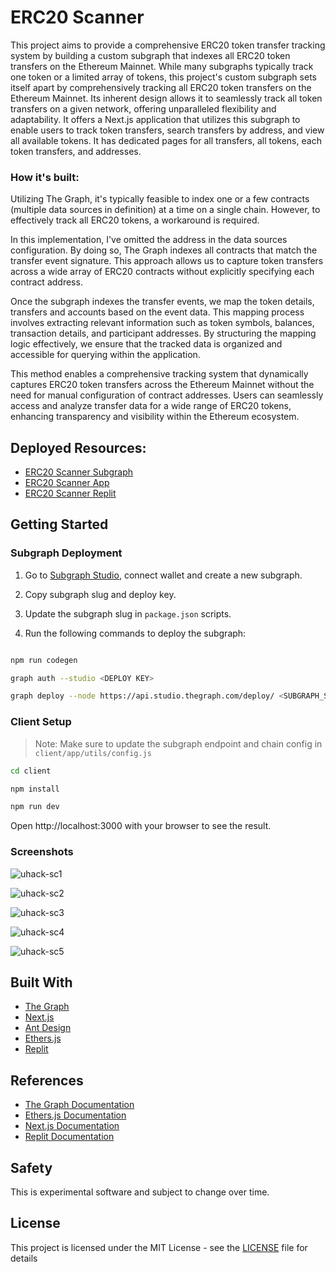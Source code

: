 # ERC20 Scanner

This project aims to provide a comprehensive ERC20 token transfer tracking system by building a custom subgraph that indexes all ERC20 token transfers on the Ethereum Mainnet. While many subgraphs typically track one token or a limited array of tokens, this project's custom subgraph sets itself apart by comprehensively tracking all ERC20 token transfers on the Ethereum Mainnet. Its inherent design allows it to seamlessly track all token transfers on a given network, offering unparalleled flexibility and adaptability. It offers a Next.js application that utilizes this subgraph to enable users to track token transfers, search transfers by address, and view all available tokens. It has dedicated pages for all transfers, all tokens, each token transfers, and addresses.

### How it's built:

Utilizing The Graph, it's typically feasible to index one or a few contracts (multiple data sources in definition) at a time on a single chain. However, to effectively track all ERC20 tokens, a workaround is required.

In this implementation, I've omitted the address in the data sources configuration. By doing so, The Graph indexes all contracts that match the transfer event signature. This approach allows us to capture token transfers across a wide array of ERC20 contracts without explicitly specifying each contract address.

Once the subgraph indexes the transfer events, we map the token details, transfers and accounts based on the event data. This mapping process involves extracting relevant information such as token symbols, balances, transaction details, and participant addresses. By structuring the mapping logic effectively, we ensure that the tracked data is organized and accessible for querying within the application.

This method enables a comprehensive tracking system that dynamically captures ERC20 token transfers across the Ethereum Mainnet without the need for manual configuration of contract addresses. Users can seamlessly access and analyze transfer data for a wide range of ERC20 tokens, enhancing transparency and visibility within the Ethereum ecosystem.

## Deployed Resources:

- [ERC20 Scanner Subgraph](https://thegraph.com/studio/subgraph/erc20-tracker-uhack/)
- [ERC20 Scanner App](https://erc20-scanner-uhack.vercel.app/)
- [ERC20 Scanner Replit](https://replit.com/@ethdev279/erc20-scanner-uhack)

## Getting Started

### Subgraph Deployment

1. Go to [Subgraph Studio](https://thegraph.com/studio), connect wallet and create a new subgraph.

2. Copy subgraph slug and deploy key.

3. Update the subgraph slug in `package.json` scripts.

4. Run the following commands to deploy the subgraph:

```bash

npm run codegen

graph auth --studio <DEPLOY KEY>

graph deploy --node https://api.studio.thegraph.com/deploy/ <SUBGRAPH_SLUG>

```

### Client Setup

> Note: Make sure to update the subgraph endpoint and chain config in `client/app/utils/config.js`

```bash
cd client

npm install

npm run dev

```

Open http://localhost:3000 with your browser to see the result.

### Screenshots

![uhack-sc1](https://github.com/ethdev279/erc20-scanner-uhack/assets/45661693/028fbaf3-0c80-4ea4-891a-37513a208c0c)

![uhack-sc2](https://github.com/ethdev279/erc20-scanner-uhack/assets/45661693/b17810d1-60ff-40c2-93c9-4ea30467cc55)

![uhack-sc3](https://github.com/ethdev279/erc20-scanner-uhack/assets/45661693/e88c89e6-4a5b-4c6d-950a-597fe41a74b8)

![uhack-sc4](https://github.com/ethdev279/erc20-scanner-uhack/assets/45661693/2a2b411b-7543-45f0-9e92-26638736001b)

![uhack-sc5](https://github.com/ethdev279/erc20-scanner-uhack/assets/45661693/904aee02-f7da-4974-b0ba-7d104d8b1d98)

## Built With

- [The Graph](https://thegraph.com/)
- [Next.js](https://nextjs.org/)
- [Ant Design](https://ant.design/)
- [Ethers.js](https://docs.ethers.io/v5/)
- [Replit](https://replit.com/)

## References

- [The Graph Documentation](https://thegraph.com/docs/en/)
- [Ethers.js Documentation](https://docs.ethers.io/v5/)
- [Next.js Documentation](https://nextjs.org/docs/getting-started)
- [Replit Documentation](https://docs.replit.com/)

## Safety

This is experimental software and subject to change over time.

## License

This project is licensed under the MIT License - see the [LICENSE](LICENSE) file for details
